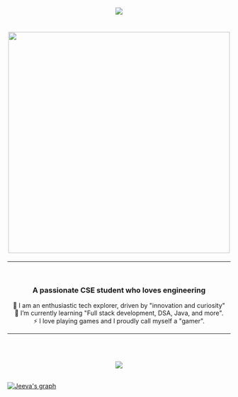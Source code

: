 <h1 align="center">
    <img src = "https://readme-typing-svg.herokuapp.com?font=Kanit&weight=500&size=35&duration=3000&pause=1000&color=FFFFFF&background=00000000&center=true&vCenter=true&random=false&width=500&height=70&lines=Hello+!+%F0%9F%91%8B;I'm+Jeevanandhan+%F0%9F%98%8A;Tech+Enthusiast+%F0%9F%91%A8%E2%80%8D%F0%9F%92%BB;Web+developer+%F0%9F%8C%90";
</h1>
    
<h1 align="center">
    <img src="https://user-images.githubusercontent.com/74038190/225813708-98b745f2-7d22-48cf-9150-083f1b00d6c9.gif" width="500">
</h1>

<hr>
<br>


<div align="left"> 
    <h3 align="center">A passionate CSE student who loves engineering</h3>
    <p align=center>
     🔭 I am an enthusiastic tech explorer, driven by "innovation and curiosity"<br>
    🌱 I’m currently learning "Full stack development, DSA, Java, and more".<br>
    ⚡ I love playing games and I proudly call myself a "gamer".<br>
    </p>
 </div>
 <hr>

 <br><br>







<div align=center>
<img src="https://leetcard.jacoblin.cool/jeevanandhan01?theme=dark&font=Kanit&ext=heatmap">
</div>
<br>

[![Jeeva's graph](https://github-readme-activity-graph.vercel.app/graph?username=Jeevanandhan01&bg_color=000000&color=ffffff&line=3eea7a&point=fdfcfc&area=true&hide_border=true)](https://github.com/ashutosh00710/github-readme-activity-graph)

